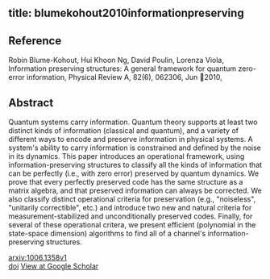 title: blumekohout2010informationpreserving
---


## Reference

Robin Blume-Kohout, Hui Khoon Ng, David Poulin, Lorenza Viola, Information preserving structures: A general framework for quantum zero-error information, Physical Review A, 82(6), 062306, Jun 2010,

## Abstract 
  Quantum systems carry information. Quantum theory supports at least two
distinct kinds of information (classical and quantum), and a variety of
different ways to encode and preserve information in physical systems. A
system's ability to carry information is constrained and defined by the noise
in its dynamics. This paper introduces an operational framework, using
information-preserving structures to classify all the kinds of information that
can be perfectly (i.e., with zero error) preserved by quantum dynamics. We
prove that every perfectly preserved code has the same structure as a matrix
algebra, and that preserved information can always be corrected. We also
classify distinct operational criteria for preservation (e.g., "noiseless",
"unitarily correctible", etc.) and introduce two new and natural criteria for
measurement-stabilized and unconditionally preserved codes. Finally, for
several of these operational critera, we present efficient (polynomial in the
state-space dimension) algorithms to find all of a channel's
information-preserving structures.

    

[arxiv:1006.1358v1](https://arxiv.org/abs/1006.1358v1)    
[doi]()
[View at Google Scholar]()